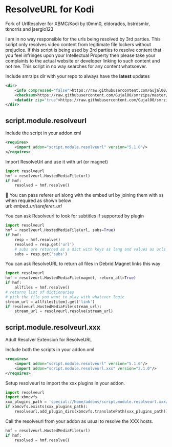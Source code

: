 # ResolveURL for Kodi

Fork of UrlResolver for XBMC/Kodi by t0mm0, eldorados, bstrdsmkr, tknorris and jsergio123

I am in no way responsible for the urls being resolved by 3rd parties. This script only resolves video content from legitimate file lockers without prejudice. If this script is being used by 3rd parties to resolve content that you feel infringes upon your Intellectual Property then please take your complaints to the actual website or developer linking to such content and not me. This script in no way searches for any content whatsoever.

Include smrzips dir with your repo to always have the **latest** updates

```xml
<dir>
    <info compressed="false">https://raw.githubusercontent.com/Gujal00/smrzips/master/addons.xml</info>
    <checksum>https://raw.githubusercontent.com/Gujal00/smrzips/master/addons.xml.md5</checksum>
    <datadir zip="true">https://raw.githubusercontent.com/Gujal00/smrzips/master/zips/</datadir>
</dir>
```

## script.module.resolveurl

Include the script in your addon.xml

```xml
<requires>
    <import addon="script.module.resolveurl" version="5.1.0"/>
</requires>
```

Import ResolveUrl and use it with url (or magnet)

```python
import resolveurl
hmf = resolveurl.HostedMediaFile(url)
if hmf:
    resolved = hmf.resolve()
```

:pencil: You can pass referer url along with the embed url by joining them with `$$` when required as shown below  
url: _embed_url_`$$`_referer_url_

You can ask Resolveurl to look for subtitles if supported by plugin

```python
import resolveurl
hmf = resolveurl.HostedMediaFile(url, subs=True)
if hmf:
    resp = hmf.resolve()
    resolved = resp.get('url')
    # subs are returned as a dict with keys as lang and values as urls
    subs = resp.get('subs')
```

You can ask ResolveURL to return all files in Debrid Magnet links this way

```python
import resolveurl
hmf = resolveurl.HostedMediaFile(magnet, return_all=True)
if hmf:
    allfiles = hmf.resolve()
# returns list of dictionaries
# pick the file you want to play with whatever logic
stream_url = allfiles[item].get('link')
if resolveurl.HostedMediaFile(stream_url):
    stream_url = resolveurl.resolve(stream_url)
```

## script.module.resolveurl.xxx

Adult Resolver Extension for ResolveURL

Include both the scripts in your addon.xml

```xml
<requires>
    <import addon="script.module.resolveurl" version="5.1.0"/>
    <import addon="script.module.resolveurl.xxx" version="2.1.0"/>
</requires>
```

Setup resolveurl to import the xxx plugins in your addon.

```python
import resolveurl
import xbmcvfs
xxx_plugins_path = 'special://home/addons/script.module.resolveurl.xxx/resources/plugins/'
if xbmcvfs.exists(xxx_plugins_path):
    resolveurl.add_plugin_dirs(xbmcvfs.translatePath(xxx_plugins_path))
```

Call the resolveurl from your addon as usual to resolve the XXX hosts.

```python
hmf = resolveurl.HostedMediaFile(url)
if hmf:
    resolved = hmf.resolve()
```
